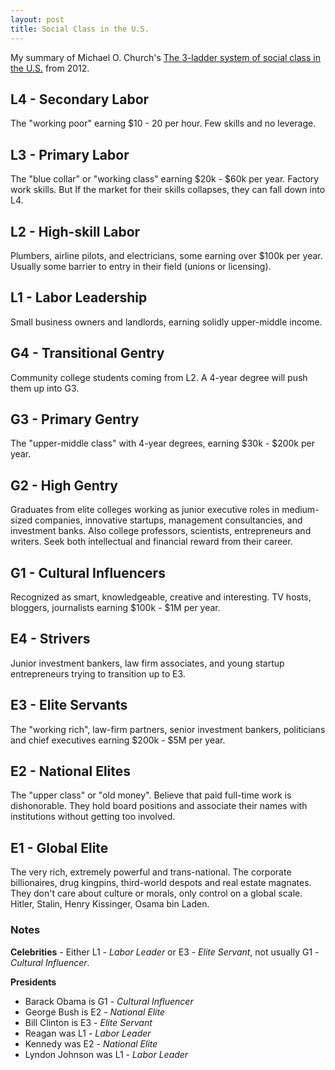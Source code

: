 ```yaml
---
layout: post
title: Social Class in the U.S.
---
```


My summary of Michael O. Church's [The 3-ladder system of social class in the U.S.](https://michaelochurch.wordpress.com/2012/09/09/the-3-ladder-system-of-social-class-in-the-u-s/) from 2012.

## L4 - Secondary Labor

The "working poor" earning $10 - 20 per hour. Few skills and no leverage.

## L3 - Primary Labor

The "blue collar" or "working class" earning $20k - $60k per year. Factory work skills. But If the market for their skills collapses, 
they can fall down into L4.

## L2 - High-skill Labor

Plumbers, airline pilots, and electricians, some earning over $100k per year. Usually some barrier to entry in their field (unions or licensing).

## L1 - Labor Leadership

Small business owners and landlords, earning solidly upper-middle income.

## G4 - Transitional Gentry

Community college students coming from L2. A 4-year degree will push them up into G3.

## G3 - Primary Gentry

The "upper-middle class" with 4-year degrees, earning $30k - $200k per year.

## G2 - High Gentry

Graduates from elite colleges working as junior executive roles in medium-sized companies, innovative startups, management consultancies, and investment banks.
Also college professors, scientists, entrepreneurs and writers. Seek both intellectual and financial reward from their career.

## G1 - Cultural Influencers

Recognized as smart, knowledgeable, creative and interesting. TV hosts, bloggers, journalists earning $100k - $1M per year.

## E4 - Strivers

Junior investment bankers, law firm associates, and young startup entrepreneurs trying to transition up to E3.

## E3 - Elite Servants

The "working rich", law-firm partners, senior investment bankers, politicians and chief executives earning $200k - $5M per year.

## E2 - National Elites

The "upper class" or "old money". Believe that paid full-time work is dishonorable. They hold board positions and associate their names 
with institutions without getting too involved.

## E1 - Global Elite

The very rich, extremely powerful and trans-national. The corporate billionaires, drug kingpins, third-world despots and real estate magnates. 
They don't care about culture or morals, only control on a global scale. Hitler, Stalin, Henry Kissinger, Osama bin Laden.

### Notes

**Celebrities** - Either L1 - *Labor Leader* or E3 - *Elite Servant*, not usually G1 - *Cultural Influencer*.

**Presidents**

- Barack Obama is G1 - *Cultural Influencer*
- George Bush is E2 - *National Elite*
- Bill Clinton is E3 - *Elite Servant*
- Reagan was L1 - *Labor Leader*
- Kennedy was E2 - *National Elite*
- Lyndon Johnson was L1 - *Labor Leader*
